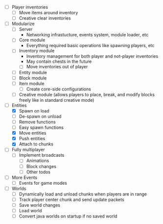 - [ ] Player inventories
  - [ ] Move items around inventory
  - [ ] Creative clear inventories
- [ ] Modularize
  - [ ] Server
    - Networking infrastucture, events system, module loader, etc
  - [ ] Core module
    - Everything required basic operations like spawning players, etc
  - [ ] Inventory module
    - Inventory management for both player and not-player inventories
    - May contain chests in the future
    - [ ] Move inventories out of player
  - [ ] Entity module
  - [ ] Block module
  - [ ] Item module
    - [ ] Create core-side configurations
  - [ ] Creative module (allows players to place, break, and modify blocks freely like in standard creative mode)
- [ ] Entities
  - [x] Spawn on load
  - [ ] De-spawn on unload
  - [ ] Remove functions
  - [ ] Easy spawn functions
  - [x] Move entities
  - [x] Push entities
  - [x] Attach to chunks
- [ ] Fully multiplayer
  - [ ] Implement broadcasts
    - [ ] Animations
    - [ ] Block changes
    - [ ] Other todos
- [ ] More Events
  - [ ] Events for game modes
- [ ] Worlds
  - [ ] Dynamically load and unload chunks when players are in range
  - [ ] Track player center chunk and send update packets
  - [ ] Save world changes
  - [ ] Load world
  - [ ] Convert java worlds on startup if no saved world